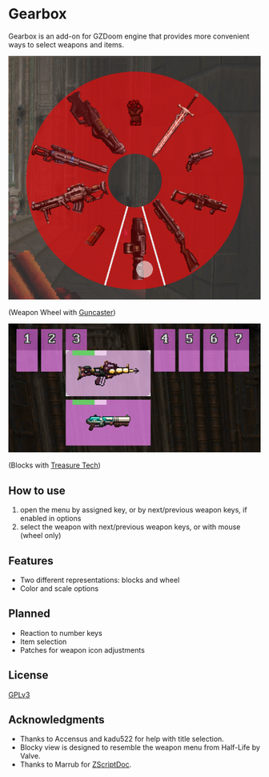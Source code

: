 # Gearbox

Gearbox is an add-on for GZDoom engine that provides more convenient ways to
select weapons and items.

![Wheel with Guncaster](screenshots/wheel-guncaster.png)

(Weapon Wheel with [Guncaster](https://forum.zdoom.org/viewtopic.php?f=43&t=37066))

![Blocks with Treasure Tech](screenshots/blocks-treasure-tech.png)

(Blocks with [Treasure Tech](https://forum.zdoom.org/viewtopic.php?f=43&t=66995))

## How to use

1. open the menu by assigned key, or by next/previous weapon keys, if enabled in
   options
2. select the weapon with next/previous weapon keys, or with mouse (wheel only)

## Features

- Two different representations: blocks and wheel
- Color and scale options

## Planned

- Reaction to number keys
- Item selection
- Patches for weapon icon adjustments

## License

[GPLv3](copying.txt)

## Acknowledgments

- Thanks to Accensus and kadu522 for help with title selection.
- Blocky view is designed to resemble the weapon menu from Half-Life by Valve.
- Thanks to Marrub for [ZScriptDoc](https://github.com/marrub--/zdoom-doc).
